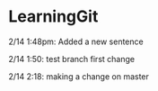 LearningGit
===========

2/14 1:48pm: Added a new sentence

2/14 1:50: test branch first change

2/14 2:18: making a change on master
